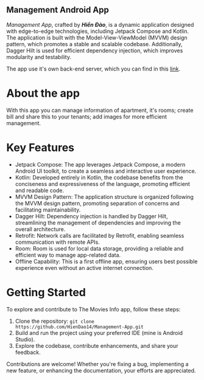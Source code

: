 ## Management Android App 
*Management App*, crafted by ***Hiển Đào***, is a dynamic application designed with edge-to-edge technologies, including Jetpack Compose and Kotlin. The application is built with the Model-View-ViewModel (MVVM) design pattern, which promotes a stable and scalable codebase. Additionally, Dagger Hilt is used for efficient dependency injection, which improves modularity and testability.

The app use it's own back-end server, which you can find in this [link](https://github.com/HienDao14/Management-back-end).

# About the app
With this app you can manage information of apartment, it's rooms; create bill and share this to your tenants; add images for more efficient management.

# Key Features
- Jetpack Compose: The app leverages Jetpack Compose, a modern Android UI toolkit, to create a seamless and interactive user experience.
- Kotlin: Developed entirely in Kotlin, the codebase benefits from the conciseness and expressiveness of the language, promoting efficient and readable code.
- MVVM Design Pattern: The application structure is organized following the MVVM design pattern, promoting separation of concerns and facilitating maintainability.
- Dagger Hilt: Dependency injection is handled by Dagger Hilt, streamlining the management of dependencies and improving the overall architecture.
- Retrofit: Network calls are facilitated by Retrofit, enabling seamless communication with remote APIs.
- Room: Room is used for local data storage, providing a reliable and efficient way to manage app-related data.
- Offline Capability: This is a first offline app, ensuring users best possible experience even without an active internet connection.

# Getting Started

To explore and contribute to The Movies Info app, follow these steps:

1. Clone the repository: ```git clone https://github.com/HienDao14/Management-App.git ```
2. Build and run the project using your preferred IDE (mine is Android Studio).
3. Explore the codebase, contribute enhancements, and share your feedback.

Contributions are welcome! Whether you're fixing a bug, implementing a new feature, or enhancing the documentation, your efforts are appreciated.

